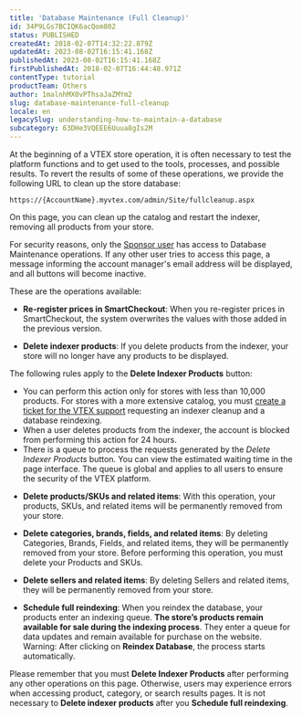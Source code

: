 ```yaml
---
title: 'Database Maintenance (Full Cleanup)'
id: 34P9LGs7BCIQK6acQom802
status: PUBLISHED
createdAt: 2018-02-07T14:32:22.879Z
updatedAt: 2023-08-02T16:15:41.168Z
publishedAt: 2023-08-02T16:15:41.168Z
firstPublishedAt: 2018-02-07T16:44:48.971Z
contentType: tutorial
productTeam: Others
author: 1malnhMX0vPThsaJaZMYm2
slug: database-maintenance-full-cleanup
locale: en
legacySlug: understanding-how-to-maintain-a-database
subcategory: 63DHe3VQEEE6Uuua8gIs2M
---
```


At the beginning of a VTEX store operation, it is often necessary to test the platform functions and to get used to the tools, processes, and possible results. To revert the results of some of these operations, we provide the following URL to clean up the store database:

`https://{AccountName}.myvtex.com/admin/Site/fullcleanup.aspx`

On this page, you can clean up the catalog and restart the indexer, removing all products from your store.

For security reasons, only the <a href="https://help.vtex.com/en/tutorial/what-is-the-master-user--3oPr7YuIkEYqUGmEqIMSEy">Sponsor user</a> has access to Database Maintenance operations. If any other user tries to access this page, a message informing the account manager's email address will be displayed, and all buttons will become inactive.

These are the operations available:

- __Re-register prices in SmartCheckout__: When you re-register prices in SmartCheckout, the system overwrites the values with those added in the previous version.

- __Delete indexer products__: If you delete products from the indexer, your store will no longer have any products to be displayed.

<div class="alert alert-warning">
  <p>The following rules apply to the <b>Delete Indexer Products</b> button:
<UL> <LI>You can perform this action only for stores with less than 10,000 products. For stores with a more extensive catalog, you must <a href="https://help.vtex.com/en/tutorial/abrir-chamados-para-o-suporte-vtex--16yOEqpO32UQYygSmMSSAM">create a ticket for the VTEX support</a> requesting an indexer cleanup and a database reindexing.</LI>
<LI>When a user deletes products from the indexer, the account is blocked from performing this action for 24 hours.</LI>
<LI>There is a queue to process the requests generated by the <i>Delete Indexer Products</i> button. You can view the estimated waiting time in the page interface. The queue is global and applies to all users to ensure the security of the VTEX platform.
</LI></UL>
  </p>
</div>

- __Delete products/SKUs and related items__: With this operation, your products, SKUs, and related items will be permanently removed from your store.

- __Delete categories, brands, fields, and related items__: By deleting Categories, Brands, Fields, and related items, they will be permanently removed from your store. Before performing this operation, you must delete your Products and SKUs.

- __Delete sellers and related items__: By deleting Sellers and related items, they will be permanently removed from your store.

- __Schedule full reindexing__: When you reindex the database, your products enter an indexing queue. __The store’s products remain available for sale during the indexing process__. They enter a queue for data updates and remain available for purchase on the website. Warning: After clicking on __Reindex Database__, the process starts automatically.

<div class="alert alert-warning">
  <p>Please remember that you must <b>Delete Indexer Products</b> after performing any other operations on this page. Otherwise, users may experience errors when accessing product, category, or search results pages. It is not necessary to <b>Delete indexer products</b> after you <b>Schedule full reindexing</b>.</p>
</div>
